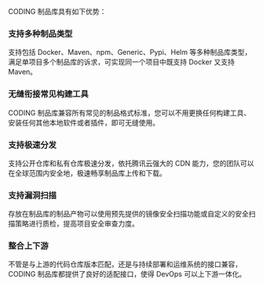 CODING 制品库具有如下优势：

### 支持多种制品类型
支持包括 Docker、Maven、npm、Generic、Pypi、Helm 等多种制品库类型，满足单项目多个制品库的诉求，可实现同一个项目中既支持 Docker 又支持 Maven。

### 无缝衔接常见构建工具
CODING 制品库兼容所有常见的制品格式标准，您可以不用更换任何构建工具、安装任何其他本地软件或者插件，即可无缝使用。

### 支持极速分发
支持公开仓库和私有仓库极速分发，依托腾讯云强大的 CDN 能力，您的团队可以在全球范围内安全地，极速畅享制品库上传和下载。

### 支持漏洞扫描
存放在制品库的制品产物可以使用预先提供的镜像安全扫描功能或自定义的安全扫描策略进行质检，提高项目安全审查力度。

### 整合上下游
不管是与上游的代码仓库版本匹配，还是与持续部署和运维系统的接口兼容，CODING 制品库都提供了良好的适配接口，使得 DevOps 可以上下游一体化。

